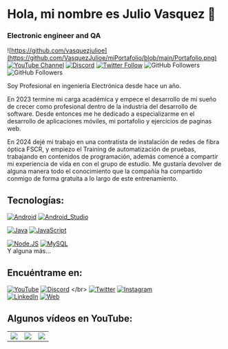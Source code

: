 # Hola, mi nombre es Julio Vasquez 👋
### Electronic engineer and QA

![https://github.com/vasquezjulioe](https://github.com/VasquezJulioe/miPortafolio/blob/main/Portafolio.png)
[![YouTube Channel](https://img.shields.io/youtube/follow/vasquezjulioe8684?style=social)](https://www.youtube.com/@julioevasquez8684)
[![Discord](https://img.shields.io/discord/729672926432985098?style=social&label=Discord&logo=discord)]([https://github.com/VasquezJulioe](https://discord.com/channels/1073353543773331456/1073353544230514709))
[![Twitter Follow](https://img.shields.io/twitter/follow/vasquezjulioe?style=social)](https://twitter.com/VasquezJulioe)
![GitHub Followers](https://img.shields.io/github/followers/vasquezjulioe?style=social)
![GitHub Followers](https://img.shields.io/github/stars/vasquezjulioe?style=social)

Soy Profesional en ingeniería Electrónica desde hace un año.

En 2023 termine mi carga académica y empece el desarrollo de mi sueño de crecer como profesional dentro de la industria del desarrollo de software.
Desde entonces me he dedicado a especializarme en el desarrollo de aplicaciones móviles, mi portafolio y ejercicios de paginas web.

En 2024 dejé mi trabajo en una contratista de instalación de redes de fibra óptica FSCR, y empiezo el Training de automatización de pruebas, trabajando en contenidos de programación, además comencé a compartir mi experiencia de vida en con el grupo de estudio. Me gustaría devolver de alguna manera todo el conocimiento que la compañía ha compartido conmigo de forma gratuita a lo largo de este entrenamiento.

## Tecnologías:
[![Android](https://img.shields.io/badge/Android-3DDC84?style=for-the-badge&logo=android&logoColor=white&labelColor=101010)]()
[![Android_Studio](https://img.shields.io/badge/Android_Studio-3DDC84?style=for-the-badge&logo=android-studio&logoColor=white&labelColor=101010)]()

[![Java](https://img.shields.io/badge/Java-007396?style=for-the-badge&logo=java&logoColor=white&labelColor=101010)]()
[![JavaScript](https://img.shields.io/badge/JavaScript-F7DF1E?style=for-the-badge&logo=javascript&logoColor=white&labelColor=101010)]()

[![Node.JS](https://img.shields.io/badge/Node.JS-339933?style=for-the-badge&logo=node.js&logoColor=white&labelColor=101010)]()
[![MySQL](https://img.shields.io/badge/MySQL-4479A1?style=for-the-badge&logo=mysql&logoColor=white&labelColor=101010)]()
</br>
Y alguna más...

## Encuéntrame en:

[![YouTube](https://github.com/VasquezJulioe/miPortafolio/blob/main/youtube.png)](https://www.youtube.com/@julioevasquez8684)
[![Discord](https://github.com/VasquezJulioe/miPortafolio/blob/main/discord.png)]([https://mouredev.com/discord](https://discord.com/channels/1073353543773331456/1073353544230514709))
</br>
[![Twitter](https://github.com/VasquezJulioe/miPortafolio/blob/main/twitter.png)](https://twitter.com/vasquezjulioe)
[![Instagram](https://github.com/VasquezJulioe/miPortafolio/blob/main/instagram.png)](https://www.instagram.com/juliovasquezrojas/)
</br>
[![LinkedIn](https://github.com/VasquezJulioe/miPortafolio/blob/main/linkedin.png)](https://www.linkedin.com/in/vasquezjulioe)
[![Web](https://github.com/VasquezJulioe/miPortafolio/blob/main/web.png)](https://vasquezjulioe.github.io/miPortafolio/)

## Algunos vídeos en YouTube:

<table style="width:100%">
<tr>
<td>
<a href="https://youtu.be/RNk0275nW1Y?si=xL0h4auzK9v_ch0W">
<img src="https://res.cloudinary.com/freelancer2222222222222222/image/upload/v1650543491/samples/2-original_agisst.png">
</a>
</td>
<td>
<a href="https://youtu.be/QlYalNFJzjQ?si=c8exYbkEfTIPoBaU">
<img src="https://res.cloudinary.com/freelancer2222222222222222/image/upload/v1650543491/samples/2-original_agisst.png">
</a>
</td>
<td>
<a href="https://youtu.be/rsLOXtBKwW0?si=Vzsp8htg5vObDIYx">
<img src="https://res.cloudinary.com/freelancer2222222222222222/image/upload/v1650543491/samples/2-original_agisst.png">
</a>
</td>
</tr>
